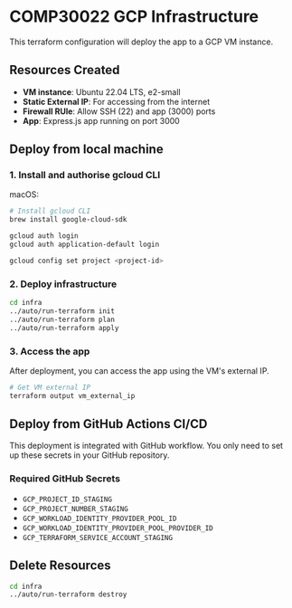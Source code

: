 # COMP30022 GCP Infrastructure

This terraform configuration will deploy the app to a GCP VM instance.

## Resources Created

- **VM instance**: Ubuntu 22.04 LTS, e2-small
- **Static External IP**: For accessing from the internet
- **Firewall RUle**: Allow SSH (22) and app (3000) ports
- **App**: Express.js app running on port 3000

## Deploy from local machine

### 1. Install and authorise gcloud CLI

macOS:
```bash
# Install gcloud CLI
brew install google-cloud-sdk

gcloud auth login
gcloud auth application-default login

gcloud config set project <project-id>
```

### 2. Deploy infrastructure

```bash
cd infra
../auto/run-terraform init
../auto/run-terraform plan
../auto/run-terraform apply
```

### 3. Access the app

After deployment, you can access the app using the VM's external IP.

```bash
# Get VM external IP
terraform output vm_external_ip
```

## Deploy from GitHub Actions CI/CD

This deployment is integrated with GitHub workflow. You only need to set up these secrets in your GitHub repository.

### Required GitHub Secrets

- `GCP_PROJECT_ID_STAGING`
- `GCP_PROJECT_NUMBER_STAGING`
- `GCP_WORKLOAD_IDENTITY_PROVIDER_POOL_ID`
- `GCP_WORKLOAD_IDENTITY_PROVIDER_POOL_PROVIDER_ID`
- `GCP_TERRAFORM_SERVICE_ACCOUNT_STAGING`

## Delete Resources

```bash
cd infra
../auto/run-terraform destroy
```
